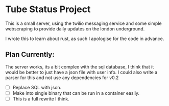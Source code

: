 # Tube Status Project

This is a small server, using the twilio messaging service and some simple webscraping to provide daily updates on the london underground.

I wrote this to learn about rust, as such I apologise for the code in advance.

## Plan Currently: 
The server works, its a bit complex with the sql database, I think that it would be better to just have a json file with user info. I could also write a parser for this and not use any dependencies for v0.2
 - [ ] Replace SQL with json.
 - [ ] Make into single binary that can be run in a container easily.
 - [ ] This is a full rewrite I think. 
